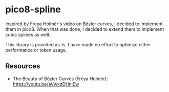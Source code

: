 # pico8-spline

Inspired by Freya Holmér's video on Bézier curves, I decided to implement them in pico8. When that was done, I decided to extend them to implement cubic splines as well.

This library is provided as-is. I have made no effort to optimize either performance or token usage.

## Resources

* The Beauty of Bézier Curves (Freya Holmér): https://youtu.be/aVwxzDHniEw